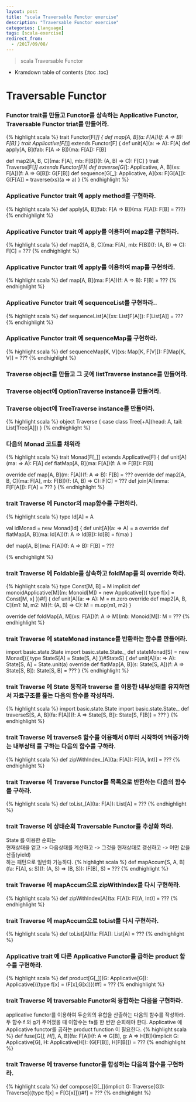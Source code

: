 ```yaml
---
layout: post
title: "scala Traversable Functor exercise"
description: "Traversable Functor exercise"
categories: [language]
tags: [scala-exercise]
redirect_from:
  - /2017/09/08/
---
```


> scala Traversable Functor


* Kramdown table of contents
{:toc .toc}

# Traversable Functor
### Functor trait를 만들고 Functor를 상속하는 Applicative Functor, Traversable Functor triat를 만들어라.
{% highlight scala %}
trait Functor[F[_]] {
  def map[A, B](a: F[A])(f: A => B): F[B]
}
trait Applicative[F[_]] extends Functor[F] {
  def unit[A](a: => A): F[A]
  def apply[A, B](fab: F[A => B])(ma: F[A]): F[B]
  
  def map2[A, B, C](ma: F[A], mb: F[B])(f: (A, B) => C): F[C]
}
trait Traverse[F[_]] extends Functor[F]{
  def traverse[G[_]: Applicative, A, B](xs: F[A])(f: A => G[B]): G[F[B]]
  def sequence[G[_]: Applicative, A](xs: F[G[A]]): G[F[A]] =
      traverse(xs)(a => a)
}
{% endhighlight %}

### Applicative Functor trait 에 apply method를 구현하라.
{% highlight scala %}
def apply[A, B](fab: F[A => B])(ma: F[A]): F[B] = ???}
{% endhighlight %}

### Applicative Functor trait 에 apply를 이용하여 map2를 구현하라.
{% highlight scala %}
def map2[A, B, C](ma: F[A], mb: F[B])(f: (A, B) => C): F[C] = ???
{% endhighlight %}

### Applicative Functor trait 에 apply를 이용하여 map를 구현하라.
{% highlight scala %}
def map[A, B](ma: F[A])(f: A => B): F[B] = ???
{% endhighlight %}

### Applicative Functor trait 에 sequenceList를 구현하라..
{% highlight scala %}
def sequenceList[A](xs: List[F[A]]): F[List[A]] = ???
{% endhighlight %}

### Applicative Functor trait 에 sequenceMap를 구현하라.
{% highlight scala %}
def sequenceMap[K, V](xs: Map[K, F[V]]): F[Map[K, V]] = ???
{% endhighlight %}

### Traverse object를 만들고 그 곳에 listTraverse instance를 만들어라.
### Traverse object에 OptionTraverse instance를 만들어라.
### Traverse object에 TreeTraverse instance를 만들어라.
{% highlight scala %}
object Traverse {
  case class Tree[+A](head: A, tail: List[Tree[A]])
}
{% endhighlight %}

### 다음의 Monad 코드를 채워라
{% highlight scala %}
trait Monad[F[_]] extends Applicative[F] {
  def unit[A](ma: => A): F[A]
  def flatMap[A, B](ma: F[A])(f: A => F[B]): F[B]

  override def map[A, B](m: F[A])(f: A => B): F[B] = ???
  override def map2[A, B, C](ma: F[A], mb: F[B])(f: (A, B) => C): F[C] = ???
  def join[A](mma: F[F[A]]): F[A] = ???
}
{% endhighlight %}

### trait Traverse 에 Functor의 map함수를 구현하라.
{% highlight scala %}
type Id[A] = A

val idMonad = new Monad[Id] {
  def unit[A](a: => A) = a
  override def flatMap[A, B](ma: Id[A])(f: A => Id[B]): Id[B] = f(ma)
}

def map[A, B](ma: F[A])(f: A => B): F[B] = ???

{% endhighlight %}

### trait Traverse 에 Foldable를 상속하고 foldMap를 의 override 하라.
{% highlight scala %}
type Const[M, B] = M
implicit def monoidApplicative[M](m: Monoid[M]) = new Applicative[({ type f[x] = Const[M, x] })#f] {
  def unit[A](a: => A): M = m.zero
  override def map2[A, B, C](m1: M, m2: M)(f: (A, B) => C): M = m.op(m1, m2)
}

override def foldMap[A, M](xs: F[A])(f: A => M)(mb: Monoid[M]): M = ???
{% endhighlight %}

### trait Traverse 에 stateMonad instance를 반환하는 함수를 만들어라.
import basic.state.State
import basic.state.State._
def stateMonad[S] = new Monad[({ type StateS[A] = State[S, A] })#StateS] {
  def unit[A](a: => A): State[S, A] = State.unit(a)
  override def flatMap[A, B](s: State[S, A])(f: A => State[S, B]): State[S, B] = ???
}
{% endhighlight %}

### trait Traverse 에 State 동작과 traverse 를 이용한 내부상태를 유지하면서 자료구조를 훑는 다음의 함수를 작성하라.
{% highlight scala %}
import basic.state.State
import basic.state.State._
def traverseS[S, A, B](fa: F[A])(f: A => State[S, B]): State[S, F[B]] = ???
}
{% endhighlight %}

### trait Traverse 에 traverseS 함수를 이용해서 0부터 시작하여 1씩증가하는 내부상태 를 구하는 다음의 함수를 구하라.
{% highlight scala %}
def zipWithIndex_[A](ta: F[A]): F[(A, Int)] = ???
{% endhighlight %}

### trait Traverse 에  Traverse Functor를 목록으로 반한하는 다음의 함수를 구하라.
{% highlight scala %}
def toList_[A](ta: F[A]): List[A] = ???
{% endhighlight %}

### trait Traverse 에 상태순회 Traversable Functor를 추상화 하라.
State 를 이용한 순회는  
현재상태을 얻고 -> 다음상태를 계산하고 -> 그것을 현재상태로 갱신하고 -> 어떤 값을 산출(yield)  
하는 패턴으로 일반화 가능하다.
{% highlight scala %}
def mapAccum[S, A, B](fa: F[A], s: S)(f: (A, S) => (B, S)): (F[B], S) = ???
{% endhighlight %}

### trait Traverse 에 mapAccum으로 zipWithIndex를 다시 구현하라.
{% highlight scala %}
def zipWithIndex[A](ta: F[A]): F[(A, Int)] = ???
{% endhighlight %}

### trait Traverse 에 mapAccum으로 toList를 다시 구현하라.
{% highlight scala %}
def toList[A](fa: F[A]): List[A] = ???
{% endhighlight %}

### Applicative trait 에 다른 Applicative Functor를 곱하는 product 함수를 구현하라.
{% highlight scala %}
def product[G[_]](G: Applicative[G]): Applicative[({type f[x] = (F[x],G[x])})#f] = ???
{% endhighlight %}

### trait Traverse 에 traversable Functor의 융합하는 다음을 구현하라.
applicative functor를 이용하여 두순외의 유합을 산출하는 다음의 함수를 작성하라.
두 함수 f 와 g가 주어졌을 때 이함수는 fa를 한 번만 순회해야 한다.
Applicative 에 Applicative functor를 곱하는 product function 이 필요한다.
{% highlight scala %}
def fuse[G[_], H[_], A, B](fa: F[A])(f: A => G[B], g: A => H[B])(implicit G: Applicative[G], H: Applicative[H]): (G[F[B]], H[F[B]]) = ???
{% endhighlight %}

### trait Traverse 에 traverse functor를 합성하는 다음의 함수를 구현하라.
{% highlight scala %}
def compose[G[_]](implicit G: Traverse[G]): Traverse[({type f[x] = F[G[x]]})#f] = ???
{% endhighlight %}

[^1]: This is a footnote.

[kramdown]: https://kramdown.gettalong.org/
[Simple Texture]: https://github.com/yizeng/jekyll-theme-simple-texture
